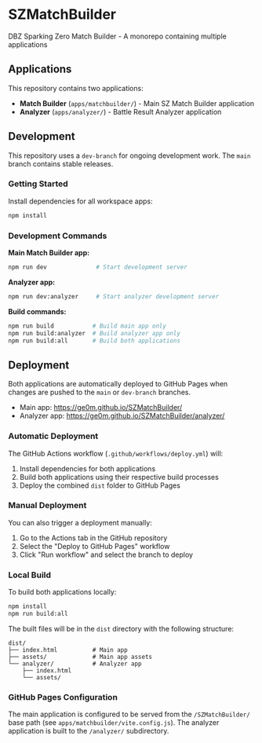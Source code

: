 # SZMatchBuilder

DBZ Sparking Zero Match Builder - A monorepo containing multiple applications

## Applications

This repository contains two applications:

- **Match Builder** (`apps/matchbuilder/`) - Main SZ Match Builder application
- **Analyzer** (`apps/analyzer/`) - Battle Result Analyzer application

## Development

This repository uses a `dev-branch` for ongoing development work. The `main` branch contains stable releases.

### Getting Started

Install dependencies for all workspace apps:
```bash
npm install
```

### Development Commands

**Main Match Builder app:**
```bash
npm run dev              # Start development server
```

**Analyzer app:**
```bash
npm run dev:analyzer     # Start analyzer development server
```

**Build commands:**
```bash
npm run build           # Build main app only
npm run build:analyzer  # Build analyzer app only
npm run build:all       # Build both applications
```

## Deployment

Both applications are automatically deployed to GitHub Pages when changes are pushed to the `main` or `dev-branch` branches.

- Main app: https://ge0m.github.io/SZMatchBuilder/
- Analyzer app: https://ge0m.github.io/SZMatchBuilder/analyzer/

### Automatic Deployment

The GitHub Actions workflow (`.github/workflows/deploy.yml`) will:
1. Install dependencies for both applications
2. Build both applications using their respective build processes
3. Deploy the combined `dist` folder to GitHub Pages

### Manual Deployment

You can also trigger a deployment manually:
1. Go to the Actions tab in the GitHub repository
2. Select the "Deploy to GitHub Pages" workflow
3. Click "Run workflow" and select the branch to deploy

### Local Build

To build both applications locally:
```bash
npm install
npm run build:all
```

The built files will be in the `dist` directory with the following structure:
```
dist/
├── index.html          # Main app
├── assets/             # Main app assets
└── analyzer/           # Analyzer app
    ├── index.html
    └── assets/
```

### GitHub Pages Configuration

The main application is configured to be served from the `/SZMatchBuilder/` base path (see `apps/matchbuilder/vite.config.js`).
The analyzer application is built to the `/analyzer/` subdirectory.